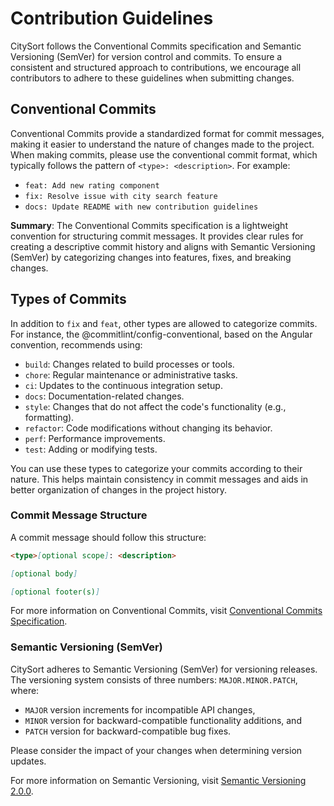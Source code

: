 # Contribution Guidelines

CitySort follows the Conventional Commits specification and Semantic Versioning (SemVer) for version control and commits. To ensure a consistent and structured approach to contributions, we encourage all contributors to adhere to these guidelines when submitting changes.

## Conventional Commits

Conventional Commits provide a standardized format for commit messages, making it easier to understand the nature of changes made to the project. When making commits, please use the conventional commit format, which typically follows the pattern of `<type>: <description>`. For example:
- `feat: Add new rating component`
- `fix: Resolve issue with city search feature`
- `docs: Update README with new contribution guidelines`

**Summary**: The Conventional Commits specification is a lightweight convention for structuring commit messages. It provides clear rules for creating a descriptive commit history and aligns with Semantic Versioning (SemVer) by categorizing changes into features, fixes, and breaking changes.

## Types of Commits

In addition to `fix` and `feat`, other types are allowed to categorize commits. For instance, the @commitlint/config-conventional, based on the Angular convention, recommends using:

- `build`: Changes related to build processes or tools.
- `chore`: Regular maintenance or administrative tasks.
- `ci`: Updates to the continuous integration setup.
- `docs`: Documentation-related changes.
- `style`: Changes that do not affect the code's functionality (e.g., formatting).
- `refactor`: Code modifications without changing its behavior.
- `perf`: Performance improvements.
- `test`: Adding or modifying tests.

You can use these types to categorize your commits according to their nature. This helps maintain consistency in commit messages and aids in better organization of changes in the project history.

### Commit Message Structure

A commit message should follow this structure:

```markdown
<type>[optional scope]: <description>

[optional body]

[optional footer(s)]
```

For more information on Conventional Commits, visit [Conventional Commits Specification](https://www.conventionalcommits.org/).

### Semantic Versioning (SemVer)

CitySort adheres to Semantic Versioning (SemVer) for versioning releases. The versioning system consists of three numbers: `MAJOR.MINOR.PATCH`, where:
- `MAJOR` version increments for incompatible API changes,
- `MINOR` version for backward-compatible functionality additions, and
- `PATCH` version for backward-compatible bug fixes.

Please consider the impact of your changes when determining version updates.

For more information on Semantic Versioning, visit [Semantic Versioning 2.0.0](https://semver.org/).
